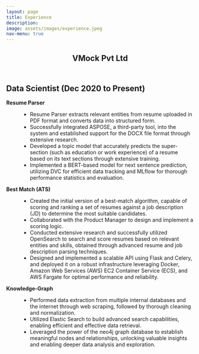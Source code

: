 ```yaml
---
layout: page
title: Experience
description: 
image: assets/images/experience.jpeg
nav-menu: true
---
```


<!-- Main -->
<div id="main" class="alt">
<!-- One -->
<section id="one">
	<div class="inner">
		<header class="major">
			<h1>VMock Pvt Ltd</h1>
		</header>
		<!-- Content -->
		<h2 id="content">Data Scientist (Dec 2020 to Present)</h2>
		<dl>
			<dt><b>Resume Parser</b></dt>
			<dd>
				<ul>
					<li>Resume Parser extracts relevant entities from resume uploaded in PDF format and converts data into structured form.</li>
					<li>Successfully integrated ASPOSE, a third-party tool, into the system and established support for the DOCX file format through extensive research.</li>
					<li>Developed a topic model that accurately predicts the super-section (such as education or work experience) of a resume based on its text sections through extensive training.</li>
					<li>Implemented a BERT-based model for next sentence prediction, utilizing DVC for efficient data tracking and MLflow for thorough performance statistics and evaluation.</li>
				</ul>
			</dd>
			<dt><b>Best Match (ATS)</b></dt>
			<dd>
				<ul>
					<li>Created the initial version of a best-match algorithm, capable of scoring and ranking a set of resumes against a job description (JD) to determine the most suitable candidates.</li>
					<li>Collaborated with the Product Manager to design and implement a scoring logic.</li>
					<li>Conducted extensive research and successfully utilized OpenSearch to search and score resumes based on relevant entities and skills, obtained through advanced resume and job description parsing techniques.</li> 
					<li>Designed and implemented a scalable API using Flask and Celery, and deployed it on a robust infrastructure leveraging Docker, Amazon Web Services (AWS) EC2 Container Service (ECS), and AWS Fargate for optimal performance and reliability.</li>
				</ul>
			</dd>
			<dt><b>Knowledge-Graph</b></dt>
			<dd>
				<ul>
					<li>Performed data extraction from multiple internal databases and the internet through web scraping, followed by thorough cleaning and normalization.</li>
					<li>Utilized Elastic Search to build advanced search capabilities, enabling efficient and effective data retrieval.</li>
					<li>Leveraged the power of the neo4j graph database to establish meaningful nodes and relationships, unlocking valuable insights and enabling deeper data analysis and exploration.</li>
				</ul>
			</dd>
		</dl>
	</div>
</section>
</div>
